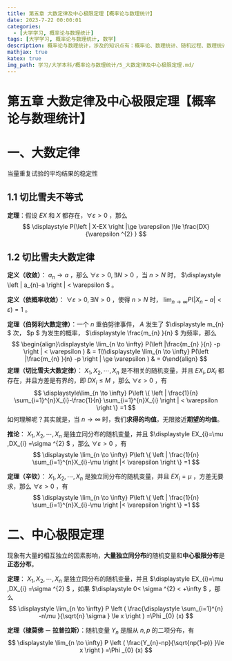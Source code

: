 ```yaml
---
title: 第五章 大数定律及中心极限定理【概率论与数理统计】
date: 2023-7-22 00:00:01
categories:
  - [大学学习, 概率论与数理统计]
tags: [大学学习, 概率论与数理统计, 数学]
description: 概率论与数理统计，涉及的知识点有：概率论、数理统计、随机过程、数理统计方法
mathjax: true
katex: true
img_path: 学习/大学本科/概率论与数理统计/5_大数定律及中心极限定理.md/
---
```


# 第五章 大数定律及中心极限定理【概率论与数理统计】

# 一、大数定律

当量重复试验的平均结果的稳定性

## 1.1 切比雪夫不等式

**定理**：假设 $EX$ 和 $X$ 都存在，$\displaystyle \forall \varepsilon >0$ ，那么
$$
\displaystyle P(\left | X-EX \right |\ge \varepsilon  )\le \frac{DX}{\varepsilon ^{2} } 
$$

## 1.2 切比雪夫大数定律

**定义（收敛）**： $\displaystyle a_{n}\to a$ ，那么 $\displaystyle \forall \varepsilon > 0,\exists N>0$ ，当 $n>N$ 时， $\displaystyle \left | a_{n}-a  \right | < \varepsilon $ 。

**定义（依概率收敛）**： $\displaystyle \forall \varepsilon > 0,\exists N>0$ ，使得 $n>N$ 时， $\displaystyle \lim_{n \to \infty} P(\left | X_{n}-a  \right | < \varepsilon )=1$ 。

**定理（伯努利大数定律）**：一个 $n$ 重伯努律事件， $A$ 发生了 $\displaystyle m_{n} $ 次， $p $ 为发生的概率， $\displaystyle \frac{m_{n} }{n} $ 为频率，那么
$$
\begin{align}\displaystyle \lim_{n \to \infty} P(\left |\frac{m_{n} }{n} -p  \right | < \varepsilon ) & = 1\\\displaystyle \lim_{n \to \infty} P(\left |\frac{m_{n} }{n} -p  \right | \ge \varepsilon ) & = 0\end{align}
$$
**定理（切比雪夫大数定律）**： $X_{1},X_{2},\cdots ,X_{n}$ 是不相关的随机变量，并且 $\displaystyle EX_{i} , DX_{i}$ 都存在，并且方差是有界的，即 $\displaystyle DX_{i}\le M$ ，那么 $\displaystyle \forall \varepsilon > 0$ ，有
$$
\displaystyle\lim_{n \to \infty} P\left \{ \left | \frac{1}{n} \sum_{i=1}^{n}X_{i}-\frac{1}{n} \sum_{i=1}^{n}X_{i} \right | < \varepsilon \right \} =1
$$
如何理解呢？其实就是，当 $n \to \infty$ 时，我们**求得的均值**，无限接近**期望的均值**。



**推论**： $X_{1},X_{2},\cdots ,X_{n}$ 是独立同分布的随机变量，并且 $\displaystyle EX_{i}=\mu ,DX_{i} =\sigma ^{2} $ ，那么 $\displaystyle\forall \varepsilon >0$ ，有
$$
\displaystyle \lim_{n \to \infty} P\left \{ \left | \frac{1}{n} \sum_{i=1}^{n}X_{i}-\mu   \right |< \varepsilon   \right \} =1
$$


**定理（辛钦）**： $X_{1},X_{2},\cdots ,X_{n}$ 是独立同分布的随机变量，并且 $\displaystyle EX_{i}=\mu$ ，方差无要求，那么 $\displaystyle\forall \varepsilon >0$ ，有
$$
\displaystyle \lim_{n \to \infty} P\left \{ \left | \frac{1}{n} \sum_{i=1}^{n}X_{i}-\mu   \right |< \varepsilon   \right \} =1
$$

# 二、中心极限定理

现象有大量的相互独立的因素影响，**大量独立同分布**的随机变量和**中心极限分布**是**正态分布**。



**定理**： $X_{1},X_{2},\cdots ,X_{n}$ 是独立同分布的随机变量，并且 $\displaystyle EX_{i}=\mu ,DX_{i} =\sigma ^{2} $ ，如果 $\displaystyle 0< \sigma ^{2} < +\infty $ ，那么
$$
\displaystyle \lim_{n \to \infty} P \left ( \frac{\displaystyle \sum_{i=1}^{n} -n\mu }{\sqrt{n} \sigma } \le x \right ) =\Phi _{0} (x)
$$


**定理（棣莫佛 － 拉普拉斯）**：随机变量 $Y_{n}$ 是服从 $n,p$ 的二项分布，有
$$
\displaystyle \lim_{n \to \infty} P \left ( \frac{Y_{n}-np}{\sqrt{np(1-p)} }\le x  \right ) =\Phi _{0} (x)
$$
